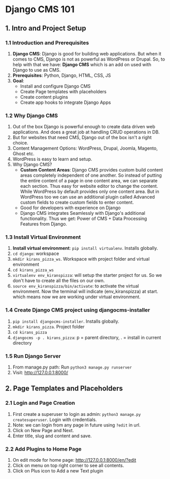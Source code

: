 # Django CMS 101
## 1. Intro and Project Setup
### 1.1 Introduction and Prerequisites
1. **Django CMS**: Django is good for building web applications. But when it comes to CMS, Django is not as powerful as WordPress or Drupal. So, to help with that we have: **Django CMS** which is an add on used with Django to use as CMS. 
2. **Prerequisites**: Python, Django, HTML, CSS, JS
3. **Goal**:
    - Install and configure Django CMS
    - Create Page templates with placeholders
    - Create content plugins
    - Create app hooks to integrate Django Apps

### 1.2 Why Django CMS
1. Out of the box Django is powerful enough to create data driven web applications. And does a great job at handling CRUD operations in DB.
2. But for websites that need CMS, Django out of the box isn't a right choice.
3. Content Management Options: WordPress, Drupal, Joomla, Magento, Ghost etc.
4. WordPress is easy to learn and setup.
5. Why Django CMS?
    - **Custom Content Areas**: Django CMS provides custom build content areas completely independent of one another. So instead of putting the entire content of a page in one content area, we can separate each section. Thus easy for website editor to change the content. While WordPress by default provides only one content area. But in WordPress too we can use an additional plugin called Advanced custom fields to create custom fields to enter content.
    - Good for developers with experience on Django
    - Django CMS integrates Seamlessly with Django's additional functionality. Thus we get: Power of CMS + Data Processing Features from Django.

### 1.3 Install Virtual Environment
1. **Install virtual environment**: `pip install virtualenv`. Installs globally.
2. `cd django`: workspace
3. `mkdir kirans_pizza_ws`. Workspace with project folder and virtual environment
4. `cd kirans_pizza_ws`
5. `virtualenv env_kiranspizza`: will setup the starter project for us. So we don't have to create all the files on our own.
6. `source env_kiranspizza/bin/activate`: to activate the virtual environment. Now the terminal will indicate (env_kiranspizza) at start. which means now we are working under virtual environment.

### 1.4 Create Django CMS project using djangocms-installer
1. `pip install djangocms-installer`. Installs globally.
2. `mkdir kirans_pizza`. Project folder
3. `cd kirans_pizza`
4. `djangocms -p . kirans_pizza`: p = parent directory, . = install in current directory

### 1.5 Run Django Server
1. From manage.py path: Run `python3 manage.py runserver`
2. Visit: http://127.0.0.1:8000/

## 2. Page Templates and Placeholders
### 2.1 Login and Page Creation
1. First create a superuser to login as admin: `python3 manage.py createsuperuser`. Login with credentials.
2. Note: we can login from any page in future using `?edit` in url.
3. Click on New Page and Next.
4. Enter title, slug and content and save.

### 2.2 Add Plugins to Home Page
1. On edit mode for home page: http://127.0.0.1:8000/en/?edit
2. Click on menu on top right corner to see all contents.
3. Click on Plus icon to Add a new Text plugin
